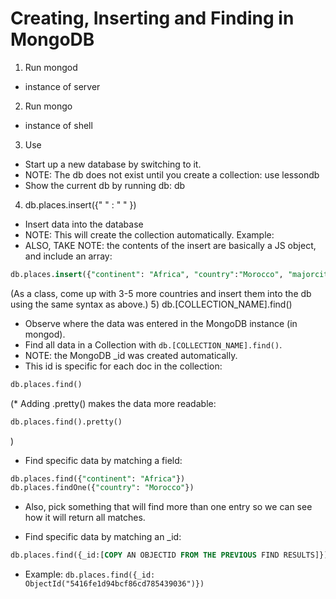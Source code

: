 # Creating, Inserting and Finding in MongoDB

1) Run mongod
* instance of server
2) Run mongo
* instance of shell
3) Use <command>
* Start up a new database by switching to it.
* NOTE: The db does not exist until you create a collection:
use lessondb
* Show the current db by running db:
db
4) db.places.insert({" " : " " })
* Insert data into the database 
* NOTE: This will create the collection automatically.
Example:
* ALSO, TAKE NOTE: the contents of the insert are basically a JS object, and include an array:
```sql
db.places.insert({"continent": "Africa", "country":"Morocco", "majorcities": ["Casablanca", "Fez", "Marrakech"]})
```
(As a class, come up with 3-5 more countries and insert them into the db using the same syntax as above.)
5) db.[COLLECTION_NAME].find()
* Observe where the data was entered in the MongoDB instance (in mongod).
* Find all data in a Collection with `db.[COLLECTION_NAME].find()`.
* NOTE: the MongoDB _id was created automatically.
* This id is specific for each doc in the collection:
```sql
db.places.find()
```

(* Adding .pretty() makes the data more readable:

```sql
db.places.find().pretty()
```
)

* Find specific data by matching a field:

```sql
db.places.find({"continent": "Africa"})
db.places.findOne({"country": "Morocco"})
```

* Also, pick something that will find more than one entry so we can see how it will return all matches.

* Find specific data by matching an _id:

```sql
db.places.find({_id:[COPY AN OBJECTID FROM THE PREVIOUS FIND RESULTS]})
```

* Example: `db.places.find({_id: ObjectId("5416fe1d94bcf86cd785439036")})`
